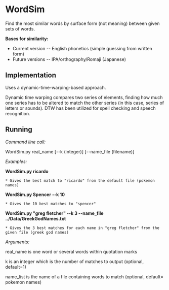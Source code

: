 # WordSim
Find the most similar words by surface form (not meaning) between given sets of words.

**Bases for similarity:**

* Current version -- English phonetics (simple guessing from written form)
* Future versions -- IPA/orthography/Romaji (Japanese)

## Implementation
Uses a dynamic-time-warping-based approach.

Dynamic time warping compares two series of elements, finding how much one series has to be altered to match the other series (in this case, series of letters or sounds). DTW has been utilized for spell checking and speech recognition.

## Running
*Command line call:*

WordSim.py real_name [--k (integer)] [--name_file (filename)]

*Examples:*

**WordSim.py ricardo**
    
    * Gives the best match to "ricardo" from the default file (pokemon names)
    
**WordSim.py Spencer --k 10**
    
    * Gives the 10 best matches to "spencer"
    
**WordSim.py "greg fletcher" --k 3 --name_file ../Data/GreekGodNames.txt**
    
    * Gives the 3 best matches for each name in "greg fletcher" from the given file (greek god names)

*Arguments:*

real_name is one word or several words within quotation marks

k is an integer which is the number of matches to output (optional, default=1)

name_list is the name of a file containing words to match (optional, default= pokemon names)
